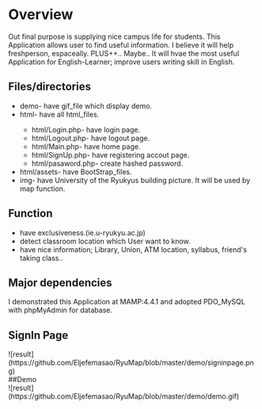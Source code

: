 <html>
<body>
<h1>Overview</h1>
Out final purpose is supplying nice campus life for students. This Application allows user to find useful information. I believe it will help freshperson, espaceally.
PLUS++.. Maybe.. It will hvae the most useful Application for English-Learner; improve users writing skill in English.
<h2>Files/directories</h2>
<ul>
  <li>demo- have gif_file which display demo.</li>
  <li>html- have all html_files.</li>
  <ul>
    <li>html/Login.php- have login page.</li>
    <li>html/Logout.php- have logout page.</li>
    <li>html/Main.php- have home page.</li>
    <li>html/SignUp.php- have registering accout page.</li>
    <li>html/pasaword.php- create hashed password.</li>
  </ul>
  <li>html/assets- have BootStrap_files.</li>
  <li>img- have University of the Ryukyus building picture. It will be used by map function.</li>
</ul>
<h2>Function</h2>
<ul>
  <li>have exclusiveness.(ie.u-ryukyu.ac.jp)</li>
  <li>detect classroom location which User want to know.</li>
  <li>have nice information; Library, Union, ATM location, syllabus, friend's taking class..</li>
</ul>
<h2>Major dependencies</h2>
I demonstrated this Application at MAMP:4.4.1 and adopted PDO_MySQL with phpMyAdmin for database.  
<h2>SignIn Page</h2>
![result](https://github.com/Eljefemasao/RyuMap/blob/master/demo/signinpage.png)<br>
##Demo<br>
![result](https://github.com/Eljefemasao/RyuMap/blob/master/demo/demo.gif)

</body>
</html>
